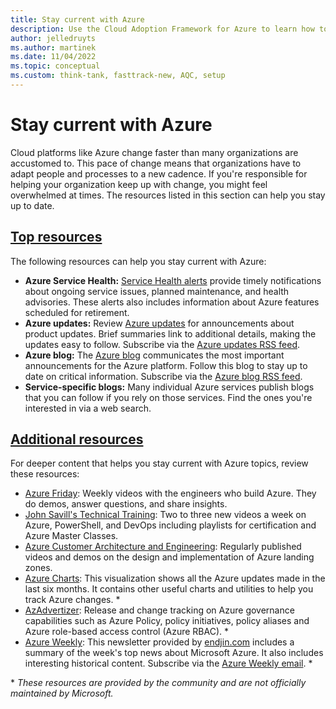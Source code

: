 ```yaml
---
title: Stay current with Azure
description: Use the Cloud Adoption Framework for Azure to learn how to stay current and manage change in today's cloud cadence.
author: jelledruyts
ms.author: martinek
ms.date: 11/04/2022
ms.topic: conceptual
ms.custom: think-tank, fasttrack-new, AQC, setup
---
```


# Stay current with Azure

Cloud platforms like Azure change faster than many organizations are accustomed to. This pace of change means that organizations have to adapt people and processes to a new cadence. If you're responsible for helping your organization keep up with change, you might feel overwhelmed at times. The resources listed in this section can help you stay up to date.

## [Top resources](#tab/TopResources)

The following resources can help you stay current with Azure:

- **Azure Service Health:** [Service Health alerts](/azure/service-health/service-health-overview) provide timely notifications about ongoing service issues, planned maintenance, and health advisories. These alerts also includes information about Azure features scheduled for retirement.
- **Azure updates:** Review [Azure updates](https://azure.microsoft.com/updates/) for announcements about product updates. Brief summaries link to additional details, making the updates easy to follow. Subscribe via the [Azure updates RSS feed](https://azurecomcdn.azureedge.net/updates/feed/).
- **Azure blog:** The [Azure blog](https://azure.microsoft.com/blog/) communicates the most important announcements for the Azure platform. Follow this blog to stay up to date on critical information. Subscribe via the [Azure blog RSS feed](https://azure.microsoft.com/en-us/blog/feed/).
- **Service-specific blogs:** Many individual Azure services publish blogs that you can follow if you rely on those services. Find the ones you're interested in via a web search.

## [Additional resources](#tab/AdditionalResources)

For deeper content that helps you stay current with Azure topics, review these resources:

- [Azure Friday](/shows/azure-friday/): Weekly videos with the engineers who build Azure. They do demos, answer questions, and share insights.
- [John Savill's Technical Training](https://www.youtube.com/c/NTFAQGuy): Two to three new videos a week on Azure, PowerShell, and DevOps including playlists for certification and Azure Master Classes.
- [Azure Customer Architecture and Engineering](https://www.youtube.com/c/CustomerArchitectureEngineering/about): Regularly published videos and demos on the design and implementation of Azure landing zones.
- [Azure Charts](https://azurecharts.com): This visualization shows all the Azure updates made in the last six months. It contains other useful charts and utilities to help you track Azure changes. \*
- [AzAdvertizer](https://www.azadvertizer.net): Release and change tracking on Azure governance capabilities such as Azure Policy, policy initiatives, policy aliases and Azure role-based access control (Azure RBAC). \*
- [Azure Weekly](https://azureweekly.info): This newsletter provided by [endjin.com](https://endjin.com) includes a summary of the week's top news about Microsoft Azure. It also includes interesting historical content. Subscribe via the [Azure Weekly email](https://azureweekly.info). \*

\* *These resources are provided by the community and are not officially maintained by Microsoft.*
